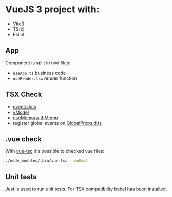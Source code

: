 # VueJS 3 project with:
- Vite3
- TS(x)
- Eslint


## App
Component is split in two files:
- `useApp.ts` business code
- `useRender.tsx` render function

## TSX Check
- [event/slots](./src/components/hello_world/)
- [vModel](./src/components/base_input/)
- [useMemo/withMemo](./src/components/DisplayMsgOnce.tsx)
- register global events on [GlobalProps.d.ts](/src/types/GlobalProps.d.ts)

## .vue check 
With [vue-tsc](https://github.com/johnsoncodehk/vue-tsc) it's possible to checked vue files:
```bash
./node_modules/.bin/vue-tsc --noEmit
```

## Unit tests
Jest is used to run unit tests. For TSX compatibility babel has been installed.

